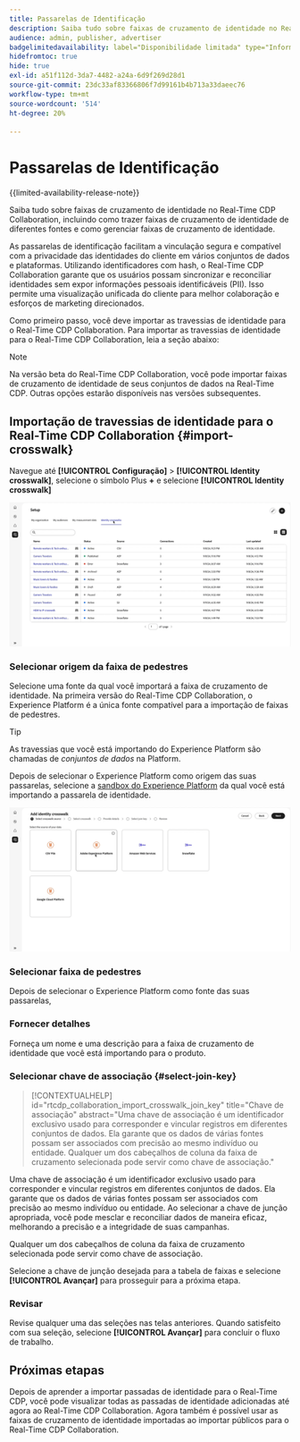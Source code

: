 ```yaml
---
title: Passarelas de Identificação
description: Saiba tudo sobre faixas de cruzamento de identidade no Real-Time CDP Collaboration, incluindo como trazer faixas de cruzamento de identidade de diferentes fontes e como gerenciar faixas de cruzamento de identidade
audience: admin, publisher, advertiser
badgelimitedavailability: label="Disponibilidade limitada" type="Informative" url="https://helpx.adobe.com/br/legal/product-descriptions/real-time-customer-data-platform-collaboration.html newtab=true"
hidefromtoc: true
hide: true
exl-id: a51f112d-3da7-4482-a24a-6d9f269d28d1
source-git-commit: 23dc33af83366806f7d99161b4b713a33daeec76
workflow-type: tm+mt
source-wordcount: '514'
ht-degree: 20%

---
```


# Passarelas de Identificação

{{limited-availability-release-note}}

Saiba tudo sobre faixas de cruzamento de identidade no Real-Time CDP Collaboration, incluindo como trazer faixas de cruzamento de identidade de diferentes fontes e como gerenciar faixas de cruzamento de identidade.

As passarelas de identificação facilitam a vinculação segura e compatível com a privacidade das identidades do cliente em vários conjuntos de dados e plataformas. Utilizando identificadores com hash, o Real-Time CDP Collaboration garante que os usuários possam sincronizar e reconciliar identidades sem expor informações pessoais identificáveis (PII). Isso permite uma visualização unificada do cliente para melhor colaboração e esforços de marketing direcionados.

<!--
In Real-Time CDP Collaboration, use identity crosswalks alongside your audiences by [TODO] insert material here. 
-->


Como primeiro passo, você deve importar as travessias de identidade para o Real-Time CDP Collaboration. Para importar as travessias de identidade para o Real-Time CDP Collaboration, leia a seção abaixo:

>[!NOTE]
>
>Na versão beta do Real-Time CDP Collaboration, você pode importar faixas de cruzamento de identidade de seus conjuntos de dados na Real-Time CDP. Outras opções estarão disponíveis nas versões subsequentes.

## Importação de travessias de identidade para o Real-Time CDP Collaboration {#import-crosswalk}

Navegue até **[!UICONTROL Configuração]** > **[!UICONTROL Identity crosswalk]**, selecione o símbolo Plus **+** e selecione **[!UICONTROL Identity crosswalk]**

![Gravação de como chegar à tela para adicionar faixas de pedestres de identidade](/help/assets/setup/identity-crosswalks/import-identity-crosswalk.gif)

### Selecionar origem da faixa de pedestres

Selecione uma fonte da qual você importará a faixa de cruzamento de identidade. Na primeira versão do Real-Time CDP Collaboration, o Experience Platform é a única fonte compatível para a importação de faixas de pedestres.

>[!TIP]
>
>As travessias que você está importando do Experience Platform são chamadas de *conjuntos de dados* na Platform.

Depois de selecionar o Experience Platform como origem das suas passarelas, selecione a [sandbox do Experience Platform](https://experienceleague.adobe.com/pt-br/docs/experience-platform/sandbox/home) da qual você está importando a passarela de identidade.

![Gravação de como selecionar uma fonte de faixa de pedestres](/help/assets/setup/identity-crosswalks/select-crosswalk-source.gif)

### Selecionar faixa de pedestres

Depois de selecionar o Experience Platform como fonte das suas passarelas,

### Fornecer detalhes

Forneça um nome e uma descrição para a faixa de cruzamento de identidade que você está importando para o produto.

### Selecionar chave de associação {#select-join-key}

>[!CONTEXTUALHELP]
>id="rtcdp_collaboration_import_crosswalk_join_key"
>title="Chave de associação"
>abstract="Uma chave de associação é um identificador exclusivo usado para corresponder e vincular registros em diferentes conjuntos de dados. Ela garante que os dados de várias fontes possam ser associados com precisão ao mesmo indivíduo ou entidade. Qualquer um dos cabeçalhos de coluna da faixa de cruzamento selecionada pode servir como chave de associação."

Uma chave de associação é um identificador exclusivo usado para corresponder e vincular registros em diferentes conjuntos de dados. Ela garante que os dados de várias fontes possam ser associados com precisão ao mesmo indivíduo ou entidade. Ao selecionar a chave de junção apropriada, você pode mesclar e reconciliar dados de maneira eficaz, melhorando a precisão e a integridade de suas campanhas.

Qualquer um dos cabeçalhos de coluna da faixa de cruzamento selecionada pode servir como chave de associação.

Selecione a chave de junção desejada para a tabela de faixas e selecione **[!UICONTROL Avançar]** para prosseguir para a próxima etapa.

### Revisar

Revise qualquer uma das seleções nas telas anteriores. Quando satisfeito com sua seleção, selecione **[!UICONTROL Avançar]** para concluir o fluxo de trabalho.

## Próximas etapas

Depois de aprender a importar passadas de identidade para o Real-Time CDP, você pode visualizar todas as passadas de identidade adicionadas até agora ao Real-Time CDP Collaboration. Agora também é possível usar as faixas de cruzamento de identidade importadas ao importar públicos para o Real-Time CDP Collaboration.
